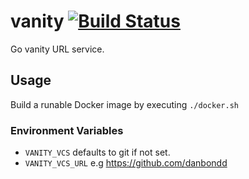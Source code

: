 # vanity [![Build Status](https://travis-ci.org/danbondd/vanity.svg?branch=master)](https://travis-ci.org/danbondd/vanity)
Go vanity URL service.

## Usage

Build a runable Docker image by executing `./docker.sh`

### Environment Variables

- `VANITY_VCS` defaults to git if not set.
- `VANITY_VCS_URL` e.g https://github.com/danbondd
